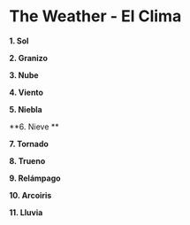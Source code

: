 The Weather - El Clima
====
**1. Sol**
![]()

**2. Granizo**
![]() 

**3. Nube**
![]() 

**4. Viento**

**5. Niebla**

**6. Nieve **

**7. Tornado**

**8. Trueno**

**9. Rel&#xE1;mpago**

**10. Arcoiris**

**11. Lluvia**